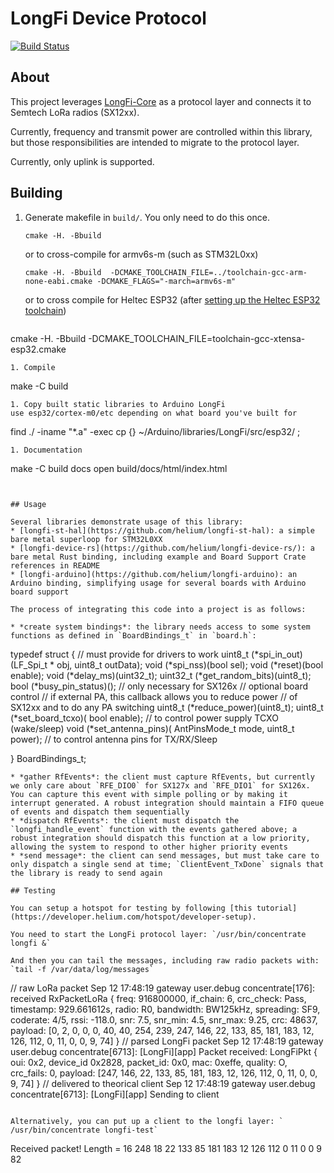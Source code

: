 # LongFi Device Protocol

[![Build Status](https://travis-ci.com/helium/longfi-device.svg?token=35YrBmyVB8LNrXzjrRop&branch=master)](https://travis-ci.com/helium/longfi-device)

## About

This project leverages [LongFi-Core](https://github.com/helium/longfi-core) as a protocol layer and connects it to Semtech LoRa radios (SX12xx).

Currently, frequency and transmit power are controlled within this library, but those responsibilities are intended to migrate to the protocol layer.

Currently, only uplink is supported.

## Building

1. Generate makefile in `build/`. You only need to do this once.
   ```
   cmake -H. -Bbuild
   ```
   or to cross-compile for armv6s-m (such as STM32L0xx)
   ```
   cmake -H. -Bbuild  -DCMAKE_TOOLCHAIN_FILE=../toolchain-gcc-arm-none-eabi.cmake -DCMAKE_FLAGS="-march=armv6s-m"
   ```
   or to cross compile for Heltec ESP32 (after [setting up the Heltec ESP32 toolchain](https://docs.espressif.com/projects/esp-idf/en/release-v3.0/get-started/linux-setup.html))
   ```
 cmake -H. -Bbuild  -DCMAKE_TOOLCHAIN_FILE=toolchain-gcc-xtensa-esp32.cmake
   ```
1. Compile
   ```
   make -C build
   ```
1. Copy built static libraries to Arduino LongFi
   use esp32/cortex-m0/etc depending on what board you've built for
   ```
   find ./ -iname "*.a" -exec cp {} ~/Arduino/libraries/LongFi/src/esp32/ \;
   ```
1. Documentation
   ```
   make -C build docs
   open build/docs/html/index.html
   ```


## Usage

Several libraries demonstrate usage of this library:
* [longfi-st-hal](https://github.com/helium/longfi-st-hal): a simple bare metal superloop for STM32L0XX
* [longfi-device-rs](https://github.com/helium/longfi-device-rs/): a bare metal Rust binding, including example and Board Support Crate references in README
* [longfi-arduino](https://github.com/helium/longfi-arduino): an Arduino binding, simplifying usage for several boards with Arduino board support

The process of integrating this code into a project is as follows:

* *create system bindings*: the library needs access to some system functions as defined in `BoardBindings_t` in `board.h`:
```
 typedef struct
 {
     // must provide for drivers to work
     uint8_t (*spi_in_out)(LF_Spi_t * obj, uint8_t outData);
     void (*spi_nss)(bool sel);
     void (*reset)(bool enable);
     void (*delay_ms)(uint32_t);
     uint32_t (*get_random_bits)(uint8_t);
     bool (*busy_pin_status)(); // only necessary for SX126x
                                // optional board control
     // if external PA, this callback allows you to reduce power
     // of SX12xx and to do any PA switching
     uint8_t (*reduce_power)(uint8_t);
     uint8_t (*set_board_tcxo)(
         bool enable); // to control power supply TCXO (wake/sleep)
     void (*set_antenna_pins)(
         AntPinsMode_t mode,
         uint8_t       power); // to control antenna pins for TX/RX/Sleep

 } BoardBindings_t;
```
* *gather RfEvents*: the client must capture RfEvents, but currently we only care about `RFE_DIO0` for SX127x and `RFE_DIO1` for SX126x. You can capture this event with simple polling or by making it interrupt generated. A robust integration should maintain a FIFO queue of events and dispatch them sequentially
* *dispatch RfEvents*: the client must dispatch the `longfi_handle_event` function with the events gathered above; a robust integration should dispatch this function at a low priority, allowing the system to respond to other higher priority events
* *send message*: the client can send messages, but must take care to only dispatch a single send at time; `ClientEvent_TxDone` signals that the library is ready to send again

## Testing

You can setup a hotspot for testing by following [this tutorial](https://developer.helium.com/hotspot/developer-setup).

You need to start the LongFi protocol layer: `/usr/bin/concentrate longfi &`

And then you can tail the messages, including raw radio packets with: `tail -f /var/data/log/messages`

```
// raw LoRa packet
Sep 12 17:48:19 gateway user.debug concentrate[176]: received RxPacketLoRa { freq: 916800000, if_chain: 6, crc_check: Pass, timestamp: 929.661612s, radio: R0, bandwidth: BW125kHz, spreading: SF9, coderate: 4/5, rssi: -118.0, snr: 7.5, snr_min: 4.5, snr_max: 9.25, crc: 48637, payload: [0, 2, 0, 0, 0, 40, 40, 254, 239, 247, 146, 22, 133, 85, 181, 183, 12, 126, 112, 0, 11, 0, 0, 9, 74] }
// parsed LongFi packet
Sep 12 17:48:19 gateway user.debug concentrate[6713]: [LongFi][app] Packet received: LongFiPkt { oui: 0x2, device_id 0x2828, packet_id: 0x0, mac: 0xeffe, quality: O, crc_fails: 0, payload: [247, 146, 22, 133, 85, 181, 183, 12, 126, 112, 0, 11, 0, 0, 9, 74] }
// delivered to theorical client
Sep 12 17:48:19 gateway user.debug concentrate[6713]: [LongFi][app] Sending to client
```

Alternatively, you can put up a client to the longfi layer: ` /usr/bin/concentrate longfi-test`
```
Received packet! Length = 16
248 18 22 133 85 181 183 12 126 112 0 11 0 0 9 82 

